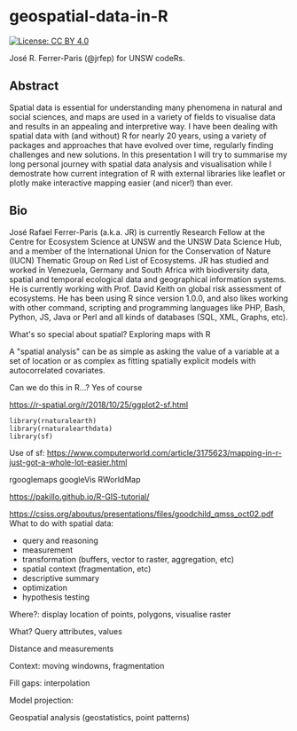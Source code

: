 # geospatial-data-in-R

[![License: CC BY 4.0](https://img.shields.io/badge/License-CC%20BY%204.0-lightgrey.svg)](https://creativecommons.org/licenses/by/4.0/)

José R. Ferrer-Paris (@jrfep) for UNSW codeRs.

## Abstract

Spatial data is essential for understanding many phenomena in natural and social sciences, and maps are used in a variety of fields to visualise data and results in an appealing and interpretive way. I have been dealing with spatial data with (and without) R for nearly 20 years, using a variety of packages and approaches that have evolved over time, regularly finding challenges and new solutions. In this presentation I will try to summarise my long personal journey with spatial data analysis and visualisation while I demostrate how current integration of R with external libraries like leaflet or plotly make interactive mapping easier (and nicer!) than ever.


## Bio

José Rafael Ferrer-Paris (a.k.a. JR) is currently Research Fellow at the Centre for Ecosystem Science at UNSW and the UNSW Data Science Hub, and a member of the International Union for the Conservation of Nature (IUCN) Thematic Group on Red List of Ecosystems. JR has studied and worked in Venezuela, Germany and South Africa with biodiversity data, spatial and temporal ecological data and geographical information systems. He is currently working with Prof. David Keith on global risk assessment of ecosystems. He has been using R since version 1.0.0, and also likes working with other command, scripting and programming languages like PHP, Bash, Python, JS, Java or Perl and all kinds of databases (SQL, XML, Graphs, etc).



What's so special about spatial? Exploring maps with R

A "spatial analysis" can be as simple as asking the value of a variable at a set of location or as complex as fitting spatially explicit models with autocorrelated covariates.

Can we do this in R...?
Yes of course




https://r-spatial.org/r/2018/10/25/ggplot2-sf.html

```{r}
library(rnaturalearth)
library(rnaturalearthdata)
library(sf)
```

Use of sf:
https://www.computerworld.com/article/3175623/mapping-in-r-just-got-a-whole-lot-easier.html

rgooglemaps googleVis RWorldMap

https://pakillo.github.io/R-GIS-tutorial/


https://csiss.org/aboutus/presentations/files/goodchild_qmss_oct02.pdf
What to do with spatial data:
- query and reasoning
- measurement
- transformation (buffers, vector to raster, aggregation, etc)
- spatial context (fragmentation, etc)
- descriptive summary
- optimization
- hypothesis testing



Where?: display location of points, polygons, visualise raster

What? Query attributes, values

Distance and measurements

Context: moving windowns, fragmentation

Fill gaps: interpolation

Model projection:

Geospatial analysis (geostatistics, point patterns)
